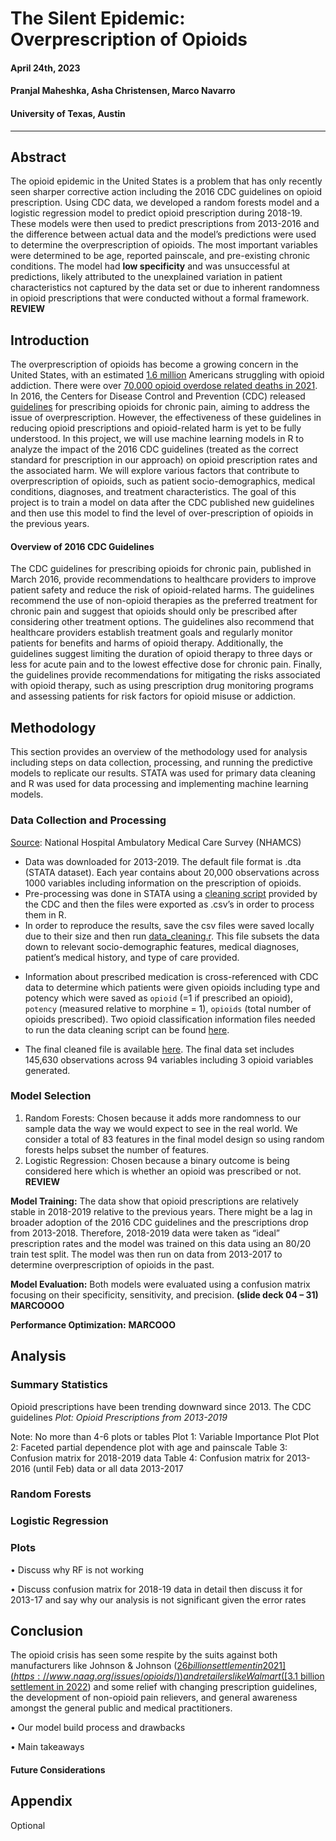 #  The Silent Epidemic: Overprescription of Opioids  
#### April 24th, 2023  
#### Pranjal Maheshka, Asha Christensen, Marco Navarro  
#### University of Texas, Austin   
---  

## Abstract
The opioid epidemic in the United States is a problem that has only recently seen sharper corrective action including the 2016 CDC guidelines on opioid prescription. Using CDC data, we developed a random forests model and a logistic regression model to predict opioid prescription during 2018-19. These models were then used to predict prescriptions from 2013-2016 and the difference between actual data and the model’s predictions were used to determine the overprescription of opioids. The most important variables were determined to be age, reported painscale, and pre-existing chronic conditions. The model had **low specificity** and was unsuccessful at predictions, likely attributed to the unexplained variation in patient characteristics not captured by the data set or due to inherent randomness in opioid prescriptions that were conducted without a formal framework. **REVIEW**

## Introduction
  The overprescription of opioids has become a growing concern in the United States, with an estimated [1.6 million](https://www.hhs.gov/opioids/statistics/index.html#:~:text=Facts%20about%20Drug%20Overdose,epidemic%20data%20from%20the%20CDC) Americans struggling with opioid addiction. There were over [70,000 opioid overdose related deaths in 2021](https://nida.nih.gov/research-topics/trends-statistics/overdose-death-rates). In 2016, the Centers for Disease Control and Prevention (CDC) released [guidelines](https://www.cdc.gov/mmwr/volumes/65/rr/rr6501e1.htm) for prescribing opioids for chronic pain, aiming to address the issue of overprescription. However, the effectiveness of these guidelines in reducing opioid prescriptions and opioid-related harm is yet to be fully understood. In this project, we will use machine learning models in R to analyze the impact of the 2016 CDC guidelines (treated as the correct standard for prescription in our approach) on opioid prescription rates and the associated harm. We will explore various factors that contribute to overprescription of opioids, such as patient socio-demographics, medical conditions, diagnoses, and treatment characteristics. The goal of this project is to train a model on data after the CDC published new guidelines and then use this model to find the level of over-prescription of opioids in the previous years.  

#### Overview of 2016 CDC Guidelines
The CDC guidelines for prescribing opioids for chronic pain, published in March 2016, provide recommendations to healthcare providers to improve patient safety and reduce the risk of opioid-related harms. The guidelines recommend the use of non-opioid therapies as the preferred treatment for chronic pain and suggest that opioids should only be prescribed after considering other treatment options. The guidelines also recommend that healthcare providers establish treatment goals and regularly monitor patients for benefits and harms of opioid therapy. Additionally, the guidelines suggest limiting the duration of opioid therapy to three days or less for acute pain and to the lowest effective dose for chronic pain. Finally, the guidelines provide recommendations for mitigating the risks associated with opioid therapy, such as using prescription drug monitoring programs and assessing patients for risk factors for opioid misuse or addiction.


## Methodology 
This section provides an overview of the methodology used for analysis including steps on data collection, processing, and running the predictive models to replicate our results. STATA was used for primary data cleaning and R was used for data processing and implementing machine learning models. 

### Data Collection and Processing
[Source]( https://ftp.cdc.gov/pub/Health_Statistics/NCHS/Datasets/NHAMCS/): National Hospital Ambulatory Medical Care Survey (NHAMCS)
* Data was downloaded for 2013-2019. The default file format is .dta (STATA dataset). Each year contains about 20,000 observations across 1000 variables including information on the prescription of opioids. 
* Pre-processing was done in STATA using a [cleaning script](google.com) provided by the CDC and then the files were exported as .csv’s in order to process them in R. 
* In order to reproduce the results, save the csv files were saved locally due to their size and then run [data_cleaning.r](https://github.com/pranjalmaheshka/eco395m-sp23-DataMining/blob/main/Final-Project/data_cleaning.R). This file subsets the data down to relevant socio-demographic features, medical diagnoses, patient’s medical history, and type of care provided. 
+ Information about prescribed medication is cross-referenced with CDC data to determine which patients were given opioids including type and potency which were saved as `opioid` (=1 if prescribed an opioid), `potency` (measured relative to morphine = 1), `opioids` (total number of opioids prescribed). Two opioid classification information files needed to run the data cleaning script can be found [here]( https://github.com/pranjalmaheshka/eco395m-sp23-DataMining/tree/main/Final-Project/data). 
* The final cleaned file is available [here]( https://github.com/pranjalmaheshka/eco395m-sp23-DataMining/tree/main/Final-Project/data). 
The final data set includes 145,630 observations across 94 variables including 3 opioid variables generated. 

### Model Selection
1.	Random Forests: Chosen because it adds more randomness to our sample data the way we would expect to see in the real world. We consider a total of 83 features in the final model design so using random forests helps subset the number of features. 
2.	Logistic Regression: Chosen because a binary outcome is being considered here which is whether an opioid was prescribed or not.  **REVIEW**

**Model Training:** The data show that opioid prescriptions are relatively stable in 2018-2019 relative to the previous years. There might be a lag in broader adoption of the 2016 CDC guidelines and the prescriptions drop from 2013-2018. Therefore, 2018-2019 data were taken as “ideal” prescription rates and the model was trained on this data using an 80/20 train test split. The model was then run on data from 2013-2017 to determine overprescription of opioids in the past.   

**Model Evaluation:** Both models were evaluated using a confusion matrix focusing on their specificity, sensitivity, and precision. **(slide deck 04 – 31) MARCOOOO**

**Performance Optimization:** **MARCOOO**

## Analysis
### Summary Statistics
Opioid prescriptions have been trending downward since 2013. The CDC guidelines 
*Plot: Opioid Prescriptions from 2013-2019*

Note: No more than 4-6 plots or tables
Plot 1: Variable Importance Plot
Plot 2: Faceted partial dependence plot with age and painscale 
Table 3: Confusion matrix for 2018-2019 data
Table 4: Confusion matrix for 2013-2016 (until Feb) data or all data 2013-2017

### Random Forests
### Logistic Regression 
### Plots
•	Discuss why RF is not working  

•	Discuss confusion matrix for 2018-19 data in detail then discuss it for 2013-17 and say why our analysis is not significant given the error rates

## Conclusion
The opioid crisis has seen some respite by the suits against both manufacturers like Johnson & Johnson ([$26 billion settlement in 2021]( https://www.naag.org/issues/opioids/)) and retailers like Walmart ([$3.1 billion settlement in 2022]( https://www.nytimes.com/2022/11/15/health/walmart-opioids-settlement.html)) and some relief with changing prescription guidelines, the development of non-opioid pain relievers, and general awareness amongst the general public and medical practitioners. 

•	Our model build process and drawbacks

•	Main takeaways

#### Future Considerations

## Appendix
Optional

